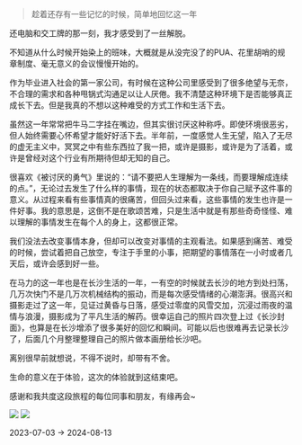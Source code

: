 > 趁着还存有一些记忆的时候，简单地回忆这一年

还电脑和交工牌的那一刻，我才感受到了一丝解脱。

不知道从什么时候开始染上的班味，大概就是从没完没了的PUA、花里胡哨的规章制度、毫无意义的会议慢慢开始的。

作为毕业进入社会的第一家公司，有时候在这种公司里感受到了很多绝望与无奈，不合理的需求和各种甩锅式沟通足以让人厌倦。我不清楚这种环境下是否能够真正成长下去。但是我真的不想以这种难受的方式工作和生活下去。

虽然这一年常常把牛马二字挂在嘴边，但其实很讨厌这种称呼。即使环境很恶劣，但人始终需要心怀希望才能好好活下去。半年前，一度感觉人生无望，陷入了无尽的虚无主义中，冥冥之中有些东西拉了我一把，或许是摄影，或许是为了活着，或许是曾经对这个行业有所期待但却无知的自己。

很喜欢《被讨厌的勇气》里说的：“请不要把人生理解为一条线，而要理解成连续的点。”，无论过去发生了什么样的事情，现在的状态都取决于你自己赋予这件事的意义。从过程来看有些事情真的很痛苦，但回头过来看，这些事情的发生也许是一件好事。我的意思是，这倒不是在歌颂苦难，只是生活中就是有那些奇奇怪怪、难以理解的事情发生在每个人的身上，这都很正常。

我们没法去改变事情本身，但却可以改变对事情的主观看法。如果感到痛苦、难受的时候，尝试着把自己放空，专注于手里的小事，把期望的事情落在一小时或者几天后，或许会感到好一些。

在马力的这一年也是在长沙生活的一年，一有空的时候就去长沙的地方到处扫荡，几万次快门不是几万次机械结构的振动，而是每次感受情绪的心潮澎湃。很高兴和摄影走过了这一年，见证过黄昏与日落，感受过零度的风雪交加，沉浸过雨夜的温情与浪漫，摄影成为了平凡生活的解药。很幸运自己的照片四次登上过《长沙封面》，也算是在长沙增添了很多美好的回忆和瞬间。可能以后也很难再去记录长沙了，后面几个月整理整理自己的照片做本画册给长沙吧。

离别很早前就想说，不得不说时，却带有不舍。

生命的意义在于体验，这次的体验就到这结束吧。

感谢和我共度这段旅程的每位同事和朋友，有缘再会~

![](https://codertzm.oss-cn-chengdu.aliyuncs.com/%E5%BE%AE%E4%BF%A1%E5%9B%BE%E7%89%87_20240813202157.jpg)
![](https://codertzm.oss-cn-chengdu.aliyuncs.com/%E5%BE%AE%E4%BF%A1%E5%9B%BE%E7%89%87_20240813202150.jpg)

2023-07-03 -> 2024-08-13